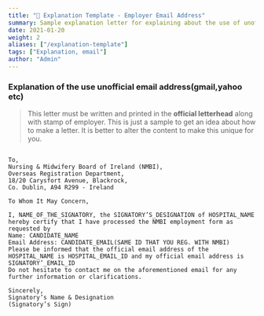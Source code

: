 ```yaml
---
title: "📄 Explanation Template - Employer Email Address"
summary: Sample explanation letter for explaining about the use of unofficial email address
date: 2021-01-20
weight: 2
aliases: ["/explanation-template"]
tags: ["Explanation, email"]
author: "Admin"
---
```


### Explanation of the use unofficial email address(gmail,yahoo etc)
> This letter must be written and printed in the **official letterhead** along with stamp of employer. This is just a sample to get an idea about how to make a letter. It is better to alter the content to make this unique for you. 

```gist

To,
Nursing & Midwifery Board of Ireland (NMBI),
Overseas Registration Department,
18/20 Carysfort Avenue, Blackrock,
Co. Dublin, A94 R299 - Ireland

To Whom It May Concern,

I, NAME_OF_THE_SIGNATORY, the SIGNATORY’S_DESIGNATION of HOSPITAL_NAME hereby certify that I have processed the NMBI employment form as requested by 
Name: CANDIDATE_NAME
Email Address: CANDIDATE_EMAIL(SAME ID THAT YOU REG. WITH NMBI)
Please be informed that the official email address of the HOSPITAL_NAME is HOSPITAL_EMAIL_ID and my official email address is SIGNATORY’_EMAIL_ID
Do not hesitate to contact me on the aforementioned email for any further information or clarifications.  

Sincerely, 
Signatory’s Name & Designation
(Signatory’s Sign)


```
